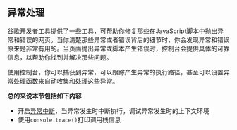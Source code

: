 ## 异常处理

谷歌开发者工具提供了一些工具，可帮助你修复那些在JavaScript脚本中抛出异常和错误的网页。当你清楚那些异常或者错误背后的细节时，你会发现异常和错误原来是非常有用的。当页面抛出异常或脚本产生错误时，控制台会提供具体的可靠信息，以帮助你找到并解决那些问题。

使用控制台，你可以捕获到异常，可以跟踪产生异常的执行路径，甚至可以设置异常处理函数来自动收集和处理这些异常。

**总的来说本节包括如下内容**

* 开启[异常中断](设置断点.md)，当异常发生时中断执行，调试异常发生时的上下文环境
* 使用`console.trace()`打印调用栈信息

